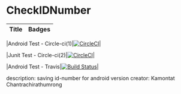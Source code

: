 # CheckIDNumber  
|Title|Badges|
|-----|------|

|Android Test - Circle-ci(1)|[![CircleCI](https://circleci.com/gh/kamontat/CheckIDNumberA.svg?style=svg)](https://circleci.com/gh/kamontat/CheckIDNumberA)|

|Junit Test - Circle-ci(2)|[![CircleCI](https://circleci.com/gh/kamontat/CheckIDNumberA/tree/feature%2Fcircle2%2Funit_test.svg?style=svg)](https://circleci.com/gh/kamontat/CheckIDNumberA/tree/feature%2Fcircle2%2Funit_test)|

|Android Test - Travis|[![Build Status](https://travis-ci.org/kamontat/CheckIDNumberA.svg?branch=master)](https://travis-ci.org/kamontat/CheckIDNumberA)|

description: saving id-number for android version
creator:     Kamontat Chantrachirathumrong